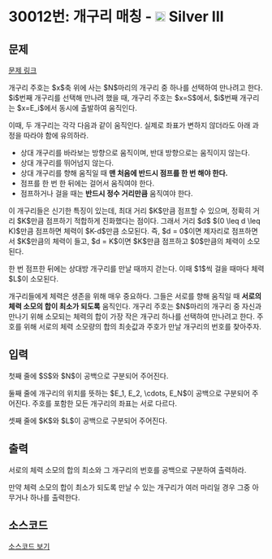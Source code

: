 # 30012번: 개구리 매칭 - <img src="https://static.solved.ac/tier_small/8.svg" style="height:20px" /> Silver III

<!-- performance -->

<!-- 문제 제출 후 깃허브에 푸시를 했을 때 제출한 코드의 성능이 입력될 공간입니다.-->

<!-- end -->

## 문제

[문제 링크](https://boj.kr/30012)


<p>개구리 주호는 $x$축 위에 사는 $N$마리의 개구리 중 하나를 선택하여 만나려고 한다. $i$번째 개구리를 선택해 만나려 했을 때, 개구리 주호는 $x=S$에서, $i$번째 개구리는 $x=E_i$에서 동시에 출발하여 움직인다.</p>

<p>이때, 두 개구리는 각각 다음과 같이 움직인다. 실제로 좌표가 변하지 않더라도 아래 과정을 따라야 함에 유의하라.</p>

<ul>
<li>상대 개구리를 바라보는 방향으로 움직이며, 반대 방향으로는 움직이지 않는다.</li>
<li>상대 개구리를 뛰어넘지 않는다.</li>
<li>상대 개구리를 향해 움직일 때 <strong>맨 처음에 반드시 점프를 한 번 해야 한다.</strong></li>
<li>점프를 한 번 한 뒤에는 걸어서 움직여야 한다.</li>
<li>점프하거나 걸을 때는 <strong>반드시 정수 거리만큼</strong> 움직여야 한다.</li>
</ul>

<p>이 개구리들은 신기한 특징이 있는데, 최대 거리 $K$만큼 점프할 수 있으며, 정확히 거리 $K$만큼 점프하기 적합하게 진화했다는 점이다. 그래서 거리 $d$ $(0 \leq d \leq K)$만큼 점프하면 체력이 $K-d$만큼 소모된다. 즉, $d = 0$이면 제자리로 점프하면서 $K$만큼의 체력이 들고, $d = K$이면 $K$만큼 점프하고 $0$만큼의 체력이 소모된다.</p>

<p>한 번 점프한 뒤에는 상대방 개구리를 만날 때까지 걷는다. 이때 $1$씩 걸을 때마다 체력 $L$이 소모된다.</p>

<p>개구리들에게 체력은 생존을 위해 매우 중요하다. 그들은 서로를 향해 움직일 때 <strong>서로의 체력 소모의 합이 최소가 되도록</strong> 움직인다. 개구리 주호는 $N$마리의 개구리 중 자신과 만나기 위해 소모되는 체력의 합이 가장 작은 개구리 하나를 선택하여 만나려고 한다. 주호를 위해 서로의 체력 소모량의 합의 최솟값과 주호가 만날 개구리의 번호를 찾아주자.</p>



## 입력


<p>첫째 줄에 $S$와 $N$이 공백으로 구분되어 주어진다.</p>

<p>둘째 줄에 개구리의 위치를 뜻하는 $E_1, E_2, \cdots, E_N$이 공백으로 구분되어 주어진다. 주호를 포함한 모든 개구리의 좌표는 서로 다르다.</p>

<p>셋째 줄에 $K$와 $L$이 공백으로 구분되어 주어진다.</p>



## 출력


<p>서로의 체력 소모의 합의 최소와 그 개구리의 번호를 공백으로 구분하여 출력하라.</p>

<p>만약 체력 소모의 합이 최소가 되도록 만날 수 있는 개구리가 여러 마리일 경우 그중 아무거나 하나를 출력한다.</p>



## 소스코드

[소스코드 보기](Main.java)